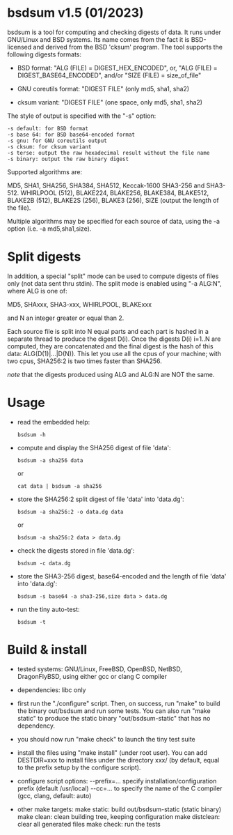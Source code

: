 bsdsum v1.5 (01/2023)
=====================

  bsdsum is a tool for computing and checking digests of data. It runs under
GNU/Linux and BSD systems. Its name comes from the fact it is BSD-licensed and
derived from the BSD 'cksum' program. The tool supports the following digests
formats:

  - BSD format: "ALG (FILE) = DIGEST_HEX_ENCODED", or,
                "ALG (FILE) = DIGEST_BASE64_ENCODED", and/or
                "SIZE (FILE) = size_of_file"

  - GNU coreutils format: "DIGEST  FILE" (only md5, sha1, sha2)

  - cksum variant: "DIGEST FILE" (one space, only md5, sha1, sha2)

  The style of output is specified with the "-s" option:

    -s default: for BSD format
    -s base 64: for BSD base64-encoded format
    -s gnu: for GNU coreutils output
    -s cksum: for cksum variant
    -s terse: output the raw hexadecimal result without the file name
    -s binary: output the raw binary digest

  Supported algorithms are:

   MD5, SHA1, SHA256, SHA384, SHA512,
   Keccak-1600 SHA3-256 and SHA3-512.
   WHIRLPOOL (512),
   BLAKE224, BLAKE256, BLAKE384, BLAKE512,
   BLAKE2B (512), BLAKE2S (256),
   BLAKE3 (256),
   SIZE (output the length of the file). 

  Multiple algorithms may be specified for each source of data, using the -a 
option (i.e. -a md5,sha1,size).

Split digests
=============

  In addition, a special "split" mode can be used to compute digests of files
only (not data sent thru stdin). The split mode is enabled using "-a ALG:N",
where ALG is one of:

  MD5, SHAxxx, SHA3-xxx, WHIRLPOOL, BLAKExxx

  and N an integer greater or equal than 2. 

  Each source file is split into N equal parts and each part is hashed in a 
separate thread to produce the digest D(i). Once the digests D(i) i=1..N are 
computed, they are concatenated and the final digest is the hash of this data:
ALG(D(1)|...|D(N)). This let you use all the cpus of your machine; with two 
cpus, SHA256:2 is two times faster than SHA256.

  *note* that the digests produced using ALG and ALG:N are NOT the same.

Usage
=====

  - read the embedded help:

        bsdsum -h

  - compute and display the SHA256 digest of file 'data':

        bsdsum -a sha256 data

    or

        cat data | bsdsum -a sha256

  - store the SHA256:2 split digest of file 'data' into 'data.dg':

        bsdsum -a sha256:2 -o data.dg data

    or

        bsdsum -a sha256:2 data > data.dg

  - check the digests stored in file 'data.dg':

        bsdsum -c data.dg

  - store the SHA3-256 digest, base64-encoded and the length of file 'data'
    into 'data.dg':

        bsdsum -s base64 -a sha3-256,size data > data.dg

  - run the tiny auto-test:

        bsdsum -t


Build & install
===============

* tested systems: GNU/Linux, FreeBSD, OpenBSD, NetBSD, DragonFlyBSD, using
  either gcc or clang C compiler

* dependencies: libc only

* first run the "./configure" script. Then, on success, run "make" to build
  the binary out/bsdsum and run some tests. You can also run "make static"
  to produce the static binary "out/bsdsum-static" that has no dependency.

* you should now run "make check" to launch the tiny test suite

* install the files using "make install" (under root user). You can add
  DESTDIR=xxx to install files under the directory xxx/ (by default, equal to
  the prefix setup by the configure script).

* configure script options:
  --prefix=...   specify installation/configuration prefix (default /usr/local)
  --cc=...   to specify the name of the C compiler (gcc, clang, default: auto)

* other make targets:
  make static: build out/bsdsum-static (static binary)
  make clean: clean building tree, keeping configuration
  make distclean: clear all generated files
  make check: run the tests


